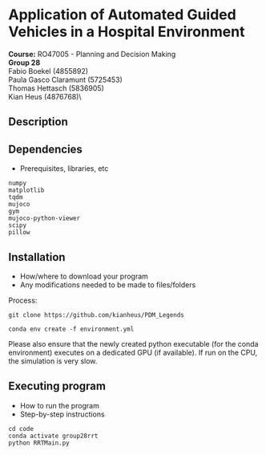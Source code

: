 # Application of Automated Guided Vehicles in a Hospital Environment

**Course:** RO47005 - Planning and Decision Making\
**Group 28**\
Fabio Boekel (4855892)\
Paula Gasco Claramunt (5725453)\
Thomas Hettasch (5836905)\
Kian Heus (4876768)\

## Description


## Dependencies

* Prerequisites, libraries, etc

```
numpy
matplotlib
tqdm
mujoco
gym
mujoco-python-viewer
scipy
pillow
```

## Installation

* How/where to download your program
* Any modifications needed to be made to files/folders

Process:
```
git clone https://github.com/kianheus/PDM_Legends

conda env create -f environment.yml
```
 Please also ensure that the newly created python executable (for the conda environment) executes on a dedicated GPU (if available). If run on the CPU, the simulation is very slow.

## Executing program

* How to run the program
* Step-by-step instructions
```
cd code
conda activate group28rrt
python RRTMain.py
```